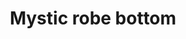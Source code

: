 ---
layout: item
title: Mystic robe bottom
item-id: 4093
datatable: true
id: 4093
name: "Mystic robe bottom"
members: true
lowalch: 32000
highalch: 48000
examine: "The lower half of a magical robe."
monsters:
  - id: 319
    name: "Corporeal Beast"
    members: true
    combat_level: 785
    wiki_url: "https://oldschool.runescape.wiki/w/Corporeal_Beast"
    drops:
      - quantity: "1"
        rarity: 0.03515625
    image: "https://oldschool.runescape.wiki/images/thumb/5/5c/Corporeal_Beast.png/1200px-Corporeal_Beast.png?52ebb"
  - id: 494
    name: "Kraken"
    members: true
    combat_level: 291
    wiki_url: "https://oldschool.runescape.wiki/w/Kraken#Kraken"
    drops:
      - quantity: "1"
        rarity: 0.0078125
    image: "https://oldschool.runescape.wiki/images/d/d3/Kraken.png?a4955"
  - id: 8609
    name: "Hydra"
    members: true
    combat_level: 194
    wiki_url: "https://oldschool.runescape.wiki/w/Hydra"
    drops:
      - quantity: "1"
        rarity: 0.0078125
    image: "https://oldschool.runescape.wiki/images/9/9d/Hydra.png?9572f"
  - id: 10402
    name: "Colossal Hydra"
    members: true
    combat_level: 334
    wiki_url: "https://oldschool.runescape.wiki/w/Colossal_Hydra"
    drops:
      - quantity: "1"
        rarity: 0.0078125
    image: "https://oldschool.runescape.wiki/images/5/59/Colossal_Hydra.png?4990d"
---